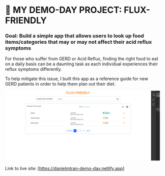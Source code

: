 # 🎰 MY DEMO-DAY PROJECT: FLUX-FRIENDLY

### Goal: Build a simple app that allows users to look up food items/categories that may or may not affect their acid reflux symptoms

For those who suffer from GERD or Acid Reflux, finding the right food to eat on a daily basis can be a daunting task as each individual experiences their reflux symptoms differently. 

To help mitigate this issue, I built this app as a reference guide for new GERD patients in order to help them plan out their diet.

<img src="demo.png"></img>

Link to live site: [https://danielmtran-demo-day.netlify.app]

